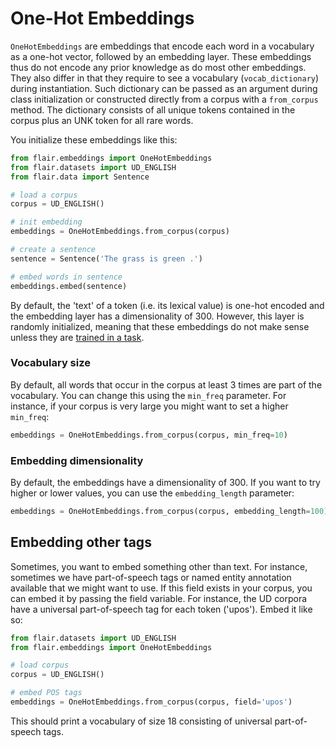 # One-Hot Embeddings

`OneHotEmbeddings` are embeddings that encode each word in a vocabulary as a one-hot vector, followed by an embedding 
layer. These embeddings
thus do not encode any prior knowledge as do most other embeddings. They also differ in that they 
require to see a vocabulary (`vocab_dictionary`) during instantiation. Such dictionary can be passed as an argument
during class initialization or constructed directly from a corpus with a `from_corpus` method. The dictionary consists 
of all unique tokens contained in the corpus plus an UNK token for all rare words. 

You initialize these embeddings like this:

```python
from flair.embeddings import OneHotEmbeddings
from flair.datasets import UD_ENGLISH
from flair.data import Sentence

# load a corpus
corpus = UD_ENGLISH()

# init embedding
embeddings = OneHotEmbeddings.from_corpus(corpus)

# create a sentence
sentence = Sentence('The grass is green .')

# embed words in sentence
embeddings.embed(sentence)
```

By default, the 'text' of a token (i.e. its lexical value) is one-hot encoded and the embedding layer has a dimensionality
of 300. However, this layer is randomly initialized, meaning that these embeddings do not make sense unless they are 
 [trained in a task](/resources/docs/TUTORIAL_7_TRAINING_A_MODEL.md). 

### Vocabulary size

By default, all words that occur in the corpus at least 3 times are part of the vocabulary. You can change 
this using the `min_freq` parameter. For instance, if your corpus is very large you might want to set a 
higher `min_freq`: 

```python
embeddings = OneHotEmbeddings.from_corpus(corpus, min_freq=10)
```

### Embedding dimensionality

By default, the embeddings have a dimensionality of 300. If you want to try higher or lower values, you can use the 
`embedding_length` parameter:

```python
embeddings = OneHotEmbeddings.from_corpus(corpus, embedding_length=100)
```


## Embedding other tags

Sometimes, you want to embed something other than text. For instance, sometimes we have part-of-speech tags or 
named entity annotation available that we might want to use. If this field exists in your corpus, you can embed
it by passing the field variable. For instance, the UD corpora have a universal part-of-speech tag for each 
token ('upos'). Embed it like so: 

```python
from flair.datasets import UD_ENGLISH
from flair.embeddings import OneHotEmbeddings

# load corpus
corpus = UD_ENGLISH()

# embed POS tags
embeddings = OneHotEmbeddings.from_corpus(corpus, field='upos')
```

This should print a vocabulary of size 18 consisting of universal part-of-speech tags. 

